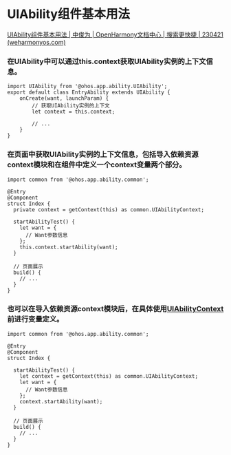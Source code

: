 # UIAbility组件基本用法
[UIAbility组件基本用法 | 中俊为 | OpenHarmony文档中心 | 搜索更快捷 | 230421 (weharmonyos.com)](http://open.weharmonyos.com/zh-cn/application-dev/application-models/uiability-usage.html#)

### 在UIAbility中可以通过this.context获取UIAbility实例的上下文信息。
```
import UIAbility from '@ohos.app.ability.UIAbility';
export default class EntryAbility extends UIAbility {
    onCreate(want, launchParam) {
        // 获取UIAbility实例的上下文
        let context = this.context;

        // ...
    }
}
```
### 在页面中获取UIAbility实例的上下文信息，包括导入依赖资源context模块和在组件中定义一个context变量两个部分。
```
import common from '@ohos.app.ability.common';

@Entry
@Component
struct Index {
  private context = getContext(this) as common.UIAbilityContext;

  startAbilityTest() {
    let want = {
      // Want参数信息
    };
    this.context.startAbility(want);
  }

  // 页面展示
  build() {
    // ...
  }
}
```
### 也可以在导入依赖资源context模块后，在具体使用[UIAbilityContext](http://open.weharmonyos.com/zh-cn/application-dev/reference/apis/js-apis-inner-application-uiAbilityContext.html)前进行变量定义。
```
import common from '@ohos.app.ability.common';

@Entry
@Component
struct Index {

  startAbilityTest() {
    let context = getContext(this) as common.UIAbilityContext;
    let want = {
      // Want参数信息
    };
    context.startAbility(want);
  }

  // 页面展示
  build() {
    // ...
  }
}
```